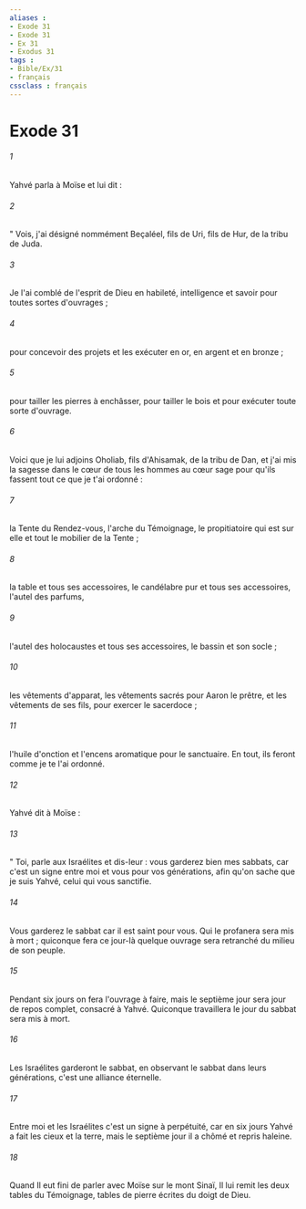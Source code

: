 ```yaml
---
aliases : 
- Exode 31
- Exode 31
- Ex 31
- Exodus 31
tags : 
- Bible/Ex/31
- français
cssclass : français
---
```


# Exode 31

###### 1
Yahvé parla à Moïse et lui dit : 
###### 2
" Vois, j'ai désigné nommément Beçaléel, fils de Uri, fils de Hur, de la tribu de Juda. 
###### 3
Je l'ai comblé de l'esprit de Dieu en habileté, intelligence et savoir pour toutes sortes d'ouvrages ; 
###### 4
pour concevoir des projets et les exécuter en or, en argent et en bronze ; 
###### 5
pour tailler les pierres à enchâsser, pour tailler le bois et pour exécuter toute sorte d'ouvrage. 
###### 6
Voici que je lui adjoins Oholiab, fils d'Ahisamak, de la tribu de Dan, et j'ai mis la sagesse dans le cœur de tous les hommes au cœur sage pour qu'ils fassent tout ce que je t'ai ordonné : 
###### 7
la Tente du Rendez-vous, l'arche du Témoignage, le propitiatoire qui est sur elle et tout le mobilier de la Tente ; 
###### 8
la table et tous ses accessoires, le candélabre pur et tous ses accessoires, l'autel des parfums, 
###### 9
l'autel des holocaustes et tous ses accessoires, le bassin et son socle ; 
###### 10
les vêtements d'apparat, les vêtements sacrés pour Aaron le prêtre, et les vêtements de ses fils, pour exercer le sacerdoce ; 
###### 11
l'huile d'onction et l'encens aromatique pour le sanctuaire. En tout, ils feront comme je te l'ai ordonné. 
###### 12
Yahvé dit à Moïse : 
###### 13
" Toi, parle aux Israélites et dis-leur : vous garderez bien mes sabbats, car c'est un signe entre moi et vous pour vos générations, afin qu'on sache que je suis Yahvé, celui qui vous sanctifie. 
###### 14
Vous garderez le sabbat car il est saint pour vous. Qui le profanera sera mis à mort ; quiconque fera ce jour-là quelque ouvrage sera retranché du milieu de son peuple. 
###### 15
Pendant six jours on fera l'ouvrage à faire, mais le septième jour sera jour de repos complet, consacré à Yahvé. Quiconque travaillera le jour du sabbat sera mis à mort. 
###### 16
Les Israélites garderont le sabbat, en observant le sabbat dans leurs générations, c'est une alliance éternelle. 
###### 17
Entre moi et les Israélites c'est un signe à perpétuité, car en six jours Yahvé a fait les cieux et la terre, mais le septième jour il a chômé et repris haleine. 
###### 18
Quand Il eut fini de parler avec Moïse sur le mont Sinaï, Il lui remit les deux tables du Témoignage, tables de pierre écrites du doigt de Dieu. 
